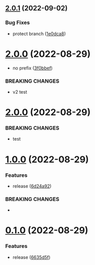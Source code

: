 ## [2.0.1](https://github.com/8zca/my-react-components/compare/v2.0.0...v2.0.1) (2022-09-02)


### Bug Fixes

* protect branch ([1e0dca8](https://github.com/8zca/my-react-components/commit/1e0dca8e1fdf8b9a3b20a9e6ff11e2ad389f8eac))

# [2.0.0](https://github.com/8zca/my-react-components/compare/v1.0.0...v2.0.0) (2022-08-29)


* no prefix ([3f0bbef](https://github.com/8zca/my-react-components/commit/3f0bbefaa569399ff181116f72387a247f1505c9))


### BREAKING CHANGES

* v2 test

# [2.0.0](https://github.com/8zca/my-react-components/compare/v1.0.0...v2.0.0) (2022-08-29)


### BREAKING CHANGES
* test


# [1.0.0](https://github.com/8zca/my-react-components/compare/v0.1.0...v1.0.0) (2022-08-29)


### Features

* release ([6d24a92](https://github.com/8zca/my-react-components/commit/6d24a92438eb5254ce9bf73cd4f46a70480791e7))


### BREAKING CHANGES

*

# [0.1.0](https://github.com/8zca/my-react-components/compare/v0.0.3...v0.1.0) (2022-08-29)


### Features

* release ([6635d5f](https://github.com/8zca/my-react-components/commit/6635d5fbae92d1489eb7b8f3dac838a05668c1ef))
